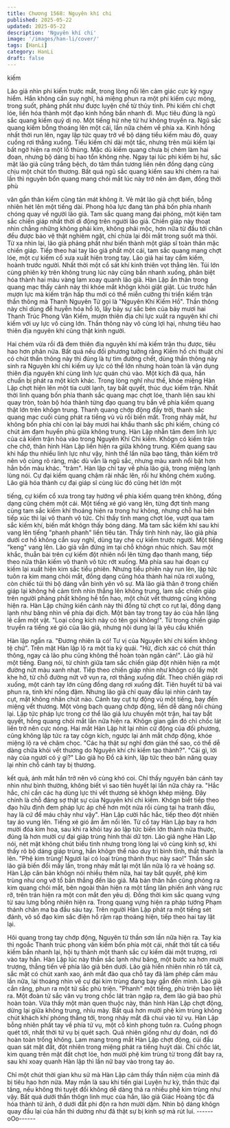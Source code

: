 ```yaml
---
title: Chương 1568: Nguyên khí chi
published: 2025-05-22
updated: 2025-05-22
description: 'Nguyên khí chi'
image: '/images/han-li/cover/'
tags: [HanLi]
category: HanLi
draft: false
---
```


kiếm

Lão giả nhìn phi kiếm trước mắt, trong lòng nổi lên cảm giác cực
kỳ nguy hiểm.
Hắn không cần suy nghĩ, há miệng phun ra một phi kiếm cực
mỏng, trong suốt, phảng phất như được luyện chế từ thủy tinh.
Phi kiếm chỉ chợt lóe, liền hóa thành một đạo kinh hồng bắn
nhanh đi.
Mục tiêu đúng là ngũ sắc quang kiếm quỷ dị nọ.
Một tiếng hừ nhẹ từ hư không truyền ra.
Ngũ sắc quang kiếm bỗng thoáng lên một cái, lần nữa chém về
phía xa.
Kinh hồng nhất thời run lên, ngay lập tức quay trở về bộ dáng tiểu
kiếm màu đỏ, quay cuồng rơi thẳng xuống.
Tiểu kiếm chỉ dài một tấc, nhưng trên mũi kiếm lại bất ngờ hiện ra
một lỗ thủng.
Mặc dù kiếm quang chưa bị chém làm hai đoạn, nhưng bộ dáng
bị hao tổn không nhẹ.
Ngay tại lúc phi kiếm bị hư, sắc mặt lão giả cũng trắng bệch, do
tâm thần tương liên nên đồng dạng cũng chịu một chút tổn
thương.
Bất quá ngũ sắc quang kiếm sau khi chém ra hai lần thì nguyên
bổn quang mang chói mắt lúc này trở nên ảm đạm, đồng thời phù

văn gần thân kiếm cũng tản mát không ít.
Vẻ mặt lão giả chợt biến, bỗng nhiên hét lên một tiếng dài.
Phong hỏa lực đang tàn phá bốn phía nhanh chóng quay về
người lão giả.
Tam sắc quang mang đại phóng, một kiện tam sắc chiến giáp
nhất thời di động trên người lão giả.
Chiến giáp này thoạt nhìn chẳng những không phải kim, không
phải mộc, hơn nữa từ đầu tới chân đều được bảo vệ thật nghiêm
ngặt, chỉ chừa lại đôi mắt trong suốt mà thôi.
Từ xa nhìn lại, lão giả phảng phất như biến thành một giáp sĩ toàn
thân mặc chiến giáp.
Tiếp theo hai tay lão giả phất một cái, tam sắc quang mang chợt
lóe, một cự kiếm cổ xưa xuất hiện trong tay.
Lão giả hai tay cầm kiếm, hoành trước người.
Nhất thời một cổ sát khí kinh thiên vọt thẳng lên.
Túi lớn cùng phiên kỳ trên không trung lúc này cũng bắn nhanh
xuống, phân biệt hóa thành hai màu vàng lam xoay quanh lão giả.
Hàn Lập ẩn thân trong quang mạc thấy cảnh này thì khóe mắt
khôgn khỏi giật giật.
Lúc trước hắn mượn lực mà kiếm trận hấp thu mới có thể miễn
cưỡng thi triển kiếm trận thần thông mà Thanh Nguyên Tử gọi là
"Nguyên Khí Kiếm Hồ". Thần thông này chỉ dùng để huyễn hóa hồ
lô, lấy bảy sự sắc bén của bảy mươi hai Thanh Trúc Phong Vân
Kiếm, mượn thiên địa chi lực xuất ra nguyên khí chi kiếm với uy
lực vô cùng lớn.
Thần thông này vô cùng lợi hại, nhưng tiêu hao thiên địa nguyên
khí cũng thật kinh người.

Hai chém vừa rồi đã đem thiên địa nguyên khí mà kiếm trận thu
được, tiêu hao hơn phân nửa.
Bất quá nếu đối phương tưởng rằng Kiếm hồ chi thuật chỉ có chút
thần thông này thì đúng là tự tìm đường chết, dùng thần thông
này sinh ra Nguyên khí chi kiếm uy lực có thể lớn nhưng hoàn
toàn là vận dụng thiên địa nguyên khí cùng linh lực quán chú vào.
Một kích đã qua, hắn chuẩn bị phát ra một kích khác. Trong lòng
nghĩ như thế, khóe miệng Hàn Lập chợt hiện lên một tia cười
lạnh, tay bắt quyết, thúc dục kiếm trận.
Nhất thời linh quang bốn phía thanh sắc quang mạc chợt lóe,
thanh liên sau khi quay tròn, toàn bộ hóa thành từng đạo quang
trụ bắn về phía kiếm quang thật lớn trên khôgn trung.
Thanh quang chớp động đầy trời, thanh sắc quang mạc cuối cùng
phát ra tiếng vù vù rồi biến mất.
Trong nháy mắt, hư không bốn phía chỉ còn lại bảy mươi hai khẩu
thanh sắc phi kiếm, chúng có chút ảm đạm huyền phù giữa không
trung.
Hàn Lập nhẫn tâm đem linh lực của cả kiếm trận hòa vào trong
Nguyên Khí Chi kiếm.
Khôgn có kiếm trận che chở, thân hình Hàn Lập liền hiện ra giữa
không trung.
Kiếm quang sau khi hấp thu nhiều linh lực như vậy, hình thể lần
nữa bạo tăng, thân kiếm trở nên vô cùng rõ ràng, mặc dù vẫn là
ngũ sắc, nhưng màu xanh nổi bật hơn hẳn bốn màu khác.
"trảm".
Hàn lập chỉ tay về phía lão giả, trong miệng lạnh lùng nói.
Cự đại kiếm quang chậm rãi nhấc lên, rồi hư không chém xuống.
Lão giả hóa thành cự đại giáp sĩ cùng lúc đó cũng hét lớn một

tiếng, cự kiếm cổ xưa trong tay hướng về phía kiếm quang trên
không, đồng dạng cũng chém một cái.
Một tiếng xé gió vang lên, từng đợt tinh mang cùng tam sắc kiếm
khí thoáng hiện ra trong hư không, nhưng chỗ hai bên tiếp xúc thì
lại vô thanh vô tức.
Chỉ thấy tinh mang chợt lóe, vượt qua tam sắc kiếm khí, biến mất
khôgn thấy bóng dáng.
Mà tam sắc kiếm khí sau khi vang lên tiếng "phanh phanh" liền
tiêu tán.
Thấy tình hình này, lão giả phía dưới cơ hồ không cần suy nghĩ,
dùng tay che cự kiếm trước người.
Một tiếng "keng" vang lên.
Lão giả vẫn đứng im tại chỗ khôgn nhúc nhích.
Sau một khắc, thuẫn bài trên cự kiếm đột nhiên nổi lên từng đạo
thanh mang, tiếp theo nửa thân kiếm vô thanh vô tức rớt xuống.
Mà phía sau hai đoạn cự kiếm lại xuất hiện kim sắc tiểu phiên.
Nhưng tiểu phiên này run lên, lập tức tuôn ra kim mang chói mắt,
đồng dạng cũng hóa thành hai nửa rơi xuống, còn chiếc túi thì bộ
dáng vẫn bình yên vô sự.
Mà lão giả thân ở trong chiến giáp lại không hề cảm tình nhìn
thẳng lên không trung, lam sắc chiến giáp trên người phảng phất
không hề tổn hao, một chút vết thương cũng không hiện ra.
Hàn Lập chứng kiến cảnh này thì đồng tử chợt co rụt lại, đồng
dạng lạnh như băng nhìn về phía đại địch.
Một bàn tay trong tay áo của hắn lặng lẽ cầm một vật.
"Loại công kích này có tên gọi không!". Từ trong chiến giáp truyền
ra tiếng xé gió của lão giả, nhưng nội dung lại là yêu cầu khiến

Hàn lập ngẩn ra.
"Đương nhiên là có! Tư vị của Nguyên khí chi kiếm không tệ chứ".
Trên mặt Hàn lập lộ ra một tia kỳ quái.
"Hừ, đích xác có chút thần thông, ngay cả lão phu cũng không thể
hoàn toàn ngăn cản!". Lão giả hừ một tiếng.
Đang nói, từ chính giữa tam sắc chiến giáp đột nhiên hiện ra một
đường nứt màu xanh nhạt.
Tiếp theo chiến giáp nhìn như khôgn có lấy một khe hở, từ chỗ
đường nứt vỡ vụn ra, rơi thẳng xuống đất.
Theo chiến giáp rơi xuống, một cánh tay lớn cũng đồng dạng rơi
xuống đất.
Tiên huyết từ bả vai phun ra, tinh khí nồng đậm.
Nhưng lão giả chỉ quay đầu lại nhìn cánh tay cụt, mặt không nhăn
chút nào.
Cánh tay cụt tự động vù một tiếng, bay đến miệng vết thương.
Một vòng bạch quang chớp động, liền dễ dàng nối chúng lại.
Lập tức pháp lực trong cơ thể lão giả lưu chuyển một trận, hai tay
bắt quyết, hồng quang chói mắt lần nữa hiện ra.
Khôgn gian gần đó chỉ chốc lát liền trở nên cực nóng.
Hai mắt Hàn Lập hít lại nhìn cử động của đối phương, cũng
không lập tức ra tay côgn kích, ngược lại ánh mắt chớp động,
khóe miệng lộ ra vẻ châm chọc.
"Các hạ thật sự nghĩ đơn giản thế sao, có thể dễ dàng chữa khỏi
vết thương do Nguyên khí chi kiếm tạo thành?".
"Cái gì, lời này của ngươi có ý gì?" Lão giả họ Đồ cả kinh, lập tức
theo bản năng quay lại nhìn chỗ cánh tay bị thương.

kết quả, ánh mắt hắn trở nên vô cùng khó coi. Chỉ thấy nguyên
bản cánh tay nhìn như bình thường, không biết vì sao tiên huyết
lại lần nữa chảy ra.
"Hắc hắc, chỉ cần các hạ dùng lực thì vết thương sẽ khôgn khép
miệng. Đây chính là chỗ đáng sợ thật sự của Nguyên khí chi
kiếm. Khôgn biết tiếp theo đạo hữu định đem pháp lực áp chế hơn
một nửa rồi cùng tại hạ tranh đấu, hay là cứ để máu chảy như
vậy". Hàn Lập cười hắc hắc, tiếp theo đột nhiên tay áo vung lên.
Tiếng xé gió ầm ầm nổi lên.
Từ cổ tay Hàn Lập bay ra hơn mười đóa kim hoa, sau khi ra khỏi
tay áo lập tức biến lớn thành nửa thước, đúng là hơn mười cự đại
giáp trùng hình thái dữ tợn.
Lão giả nghe Hàn Lập nói, nét mặt không chút biểu tình nhưng
trong lòng lại vô cùng kinh sợ, khi thấy rõ bộ dáng giáp trùng, hắn
khôgn thể nào duy trì bình tĩnh, thất thanh la lên.
"Phệ kim trùng! Ngươi lại có loại trùng thành thục này sao!" Thần
sắc lão giả biến đổi mấy lần, trong nháy mắt lại một lần nữa lộ ra
vẻ hoảng sợ.
Hàn Lập căn bản khôgn nói nhiều thêm nữa, hai tay bắt quyết,
phệ kim trùng như ong vỡ tổ bắn thẳng đến lão giả.
Mà bản thân hắn cũng phóng ra kim quang chói mắt, bên ngoài
thân hiện ra một tầng lân phiến ánh vàng rực rỡ, trên trán hiện ra
một con mắt đen yêu dị.
Đồng thời kim sắc quang vựng từ sau lưng bỗng nhiên hiện ra.
Trong quang vựng hiện ra pháp tướng Phạm thánh chân ma ba
đầu sáu tay.
Trên người Hàn Lập phát ra một tiếng sét đánh, vô số đạo kim
sắc điện hồ rậm rạp thoáng hiện, tiếp theo hai tay lật lại.

Hôi quang trong tay chớp động, Nguyên từ thần sơn lần nữa hiện
ra.
Tay kia thì ngoắc Thanh trúc phong vân kiếm bốn phía một cái,
nhất thời tất cả tiểu kiếm bắn nhanh lại, hội tụ thành một thanh
sắc cự kiếm dài một trượng, rơi vào tay hắn.
Hàn Lập lúc này thần sắc lạnh như băng, một bước xa hơn mười
trượng, thẳng tiến về phía lão giả bên dưới.
Lão giả hiển nhiên nhìn rõ tất cả, sắc mặt có chút xanh xao, ánh
mắt đảo qua chỗ tay đã làm phép cầm máu lần nữa, lại thoáng
nhìn về cự đại kim trùng đang bay gần đến mình.
Lão giả cắn răng, phun ra một tử sắc phù triện.
"Phanh" một tiếng, phù triện bạo liệt ra.
Một đoàn tử sắc vân vụ trong chốc lát tràn ngập ra, đem lão giả
bao phủ hoàn toàn.
Vừa thấy một màn quen thuộc này, thân hình Hàn Lập chợt động,
dừng lại giữa không trung, nhíu mày.
Bất quá hơn mười phệ kim trùng không chút khách khí phóng
thẳng tới, trong nháy mắt đã chui vào tử vụ.
Hàn Lập bỗng nhiên phất tay về phía tử vụ, một cỗ kình phong
tuôn ra.
Cuồng phogn quét tới, nhất thời tử vụ bị quét sạch.
Quả nhiên giống như dự đoán, nơi đó hoàn toàn trống không.
Lam mang trong mắt Hàn Lập chợt động, cúi đầu quan sát mặt
đất, đột nhiên trong miệng phát ra tiếng huýt dài.
Chỉ chốc lát, kim quang trên mặt đất chợt lóe, hơn mười phệ kim
trùng từ trong đất bay ra, sau khi xoay quanh Hàn lập thì lần nữ
bay vào trong tay áo.

Chỉ một chút thời gian khu sử mà Hàn Lập cảm thấy thần niệm
của mình đã bị tiêu hao hơn nửa.
May mắn là sau khi tiến giai Luyện hư kỳ, thần thức đại tăng, nếu
không thì tuyệt đối không dễ dàng thả ra nhiều phệ kim trùng như
vậy.
Bất quá dưới thần thôgn linh mục của hắn, lão giả Giác Hoàng tộc
đã hóa thành tử ảnh, ở dưới đất phi độn ra hơn mười dặm.
Nhìn bộ dáng khôgn quay đầu lại của hắn thì dường như đã thật
sự bị kinh sợ mà rút lui.
------oOo------
